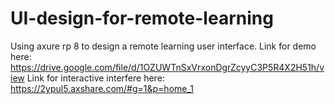 # UI-design-for-remote-learning
Using axure rp 8 to design a remote learning user interface.
Link for demo here: 
https://drive.google.com/file/d/1OZUWTnSxVrxonDgrZcyyC3P5R4X2H51h/view
Link for interactive interfere here: 
https://2ypul5.axshare.com/#g=1&p=home_1
